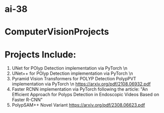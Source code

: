# ai-38
# ComputerVisionProjects


# Projects Include: 

1. UNet for POlyp Detection implementation via PyTorch \n
2. UNet++ for POlyp Detection implementation via PyTorch \n
3. Pyramid Vision Transformers for POLYP Detection PolypPVT implementation via PyTorch \n https://arxiv.org/pdf/2108.06932.pdf
4. Faster RCNN implementation via PyTorch following the article: "An Efficient Approach for Polyps Detection in Endoscopic Videos Based on Faster R-CNN"
5. PolypSAM++ Novel Variant https://arxiv.org/pdf/2308.06623.pdf
